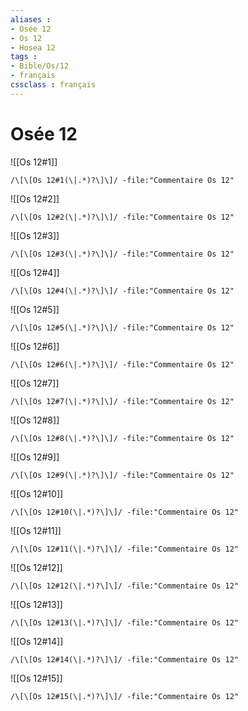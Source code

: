 ```yaml
---
aliases : 
- Osée 12
- Os 12
- Hosea 12
tags : 
- Bible/Os/12
- français
cssclass : français
---
```


# Osée 12

![[Os 12#1]]

```query
/\[\[Os 12#1(\|.*)?\]\]/ -file:"Commentaire Os 12"
```

![[Os 12#2]]

```query
/\[\[Os 12#2(\|.*)?\]\]/ -file:"Commentaire Os 12"
```

![[Os 12#3]]

```query
/\[\[Os 12#3(\|.*)?\]\]/ -file:"Commentaire Os 12"
```

![[Os 12#4]]

```query
/\[\[Os 12#4(\|.*)?\]\]/ -file:"Commentaire Os 12"
```

![[Os 12#5]]

```query
/\[\[Os 12#5(\|.*)?\]\]/ -file:"Commentaire Os 12"
```

![[Os 12#6]]

```query
/\[\[Os 12#6(\|.*)?\]\]/ -file:"Commentaire Os 12"
```

![[Os 12#7]]

```query
/\[\[Os 12#7(\|.*)?\]\]/ -file:"Commentaire Os 12"
```

![[Os 12#8]]

```query
/\[\[Os 12#8(\|.*)?\]\]/ -file:"Commentaire Os 12"
```

![[Os 12#9]]

```query
/\[\[Os 12#9(\|.*)?\]\]/ -file:"Commentaire Os 12"
```

![[Os 12#10]]

```query
/\[\[Os 12#10(\|.*)?\]\]/ -file:"Commentaire Os 12"
```

![[Os 12#11]]

```query
/\[\[Os 12#11(\|.*)?\]\]/ -file:"Commentaire Os 12"
```

![[Os 12#12]]

```query
/\[\[Os 12#12(\|.*)?\]\]/ -file:"Commentaire Os 12"
```

![[Os 12#13]]

```query
/\[\[Os 12#13(\|.*)?\]\]/ -file:"Commentaire Os 12"
```

![[Os 12#14]]

```query
/\[\[Os 12#14(\|.*)?\]\]/ -file:"Commentaire Os 12"
```

![[Os 12#15]]

```query
/\[\[Os 12#15(\|.*)?\]\]/ -file:"Commentaire Os 12"
```

